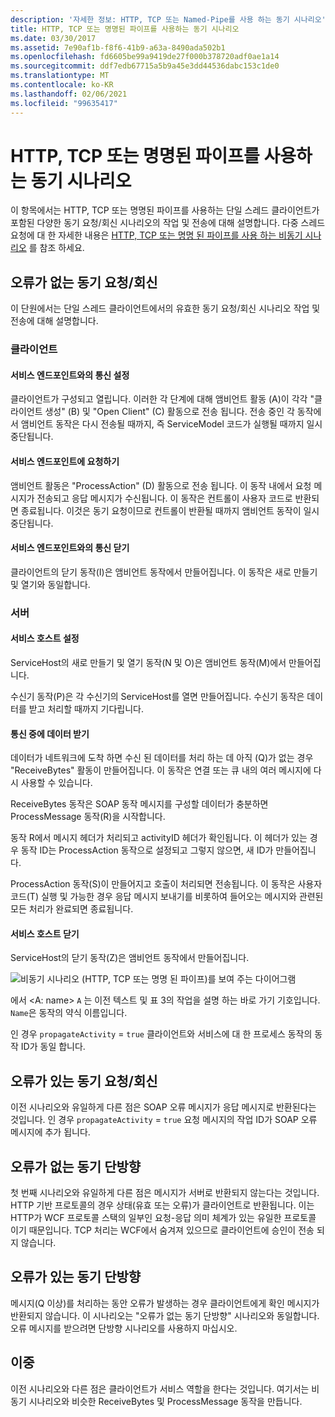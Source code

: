 ```yaml
---
description: '자세한 정보: HTTP, TCP 또는 Named-Pipe를 사용 하는 동기 시나리오'
title: HTTP, TCP 또는 명명된 파이프를 사용하는 동기 시나리오
ms.date: 03/30/2017
ms.assetid: 7e90af1b-f8f6-41b9-a63a-8490ada502b1
ms.openlocfilehash: fd6605be99a9419de27f000b378720adf0ae1a14
ms.sourcegitcommit: ddf7edb67715a5b9a45e3dd44536dabc153c1de0
ms.translationtype: MT
ms.contentlocale: ko-KR
ms.lasthandoff: 02/06/2021
ms.locfileid: "99635417"
---
```

# <a name="synchronous-scenarios-using-http-tcp-or-named-pipe"></a>HTTP, TCP 또는 명명된 파이프를 사용하는 동기 시나리오

이 항목에서는 HTTP, TCP 또는 명명된 파이프를 사용하는 단일 스레드 클라이언트가 포함된 다양한 동기 요청/회신 시나리오의 작업 및 전송에 대해 설명합니다. 다중 스레드 요청에 대 한 자세한 내용은 [HTTP, TCP 또는 명명 된 파이프를 사용 하는 비동기 시나리오](asynchronous-scenarios-using-http-tcp-or-named-pipe.md) 를 참조 하세요.  
  
## <a name="synchronous-requestreply-without-errors"></a>오류가 없는 동기 요청/회신  

 이 단원에서는 단일 스레드 클라이언트에서의 유효한 동기 요청/회신 시나리오 작업 및 전송에 대해 설명합니다.  
  
### <a name="client"></a>클라이언트  
  
#### <a name="establishing-communication-with-service-endpoint"></a>서비스 엔드포인트와의 통신 설정  

 클라이언트가 구성되고 열립니다. 이러한 각 단계에 대해 앰비언트 활동 (A)이 각각 "클라이언트 생성" (B) 및 "Open Client" (C) 활동으로 전송 됩니다. 전송 중인 각 동작에서 앰비언트 동작은 다시 전송될 때까지, 즉 ServiceModel 코드가 실행될 때까지 일시 중단됩니다.  
  
#### <a name="making-a-request-to-service-endpoint"></a>서비스 엔드포인트에 요청하기  

 앰비언트 활동은 "ProcessAction" (D) 활동으로 전송 됩니다. 이 동작 내에서 요청 메시지가 전송되고 응답 메시지가 수신됩니다. 이 동작은 컨트롤이 사용자 코드로 반환되면 종료됩니다. 이것은 동기 요청이므로 컨트롤이 반환될 때까지 앰비언트 동작이 일시 중단됩니다.  
  
#### <a name="closing-communication-with-service-endpoint"></a>서비스 엔드포인트와의 통신 닫기  

 클라이언트의 닫기 동작(I)은 앰비언트 동작에서 만들어집니다. 이 동작은 새로 만들기 및 열기와 동일합니다.  
  
### <a name="server"></a>서버  
  
#### <a name="setting-up-a-service-host"></a>서비스 호스트 설정  

 ServiceHost의 새로 만들기 및 열기 동작(N 및 O)은 앰비언트 동작(M)에서 만들어집니다.  
  
 수신기 동작(P)은 각 수신기의 ServiceHost를 열면 만들어집니다. 수신기 동작은 데이터를 받고 처리할 때까지 기다립니다.  
  
#### <a name="receiving-data-on-the-wire"></a>통신 중에 데이터 받기  

 데이터가 네트워크에 도착 하면 수신 된 데이터를 처리 하는 데 아직 (Q)가 없는 경우 "ReceiveBytes" 활동이 만들어집니다. 이 동작은 연결 또는 큐 내의 여러 메시지에 다시 사용할 수 있습니다.  
  
 ReceiveBytes 동작은 SOAP 동작 메시지를 구성할 데이터가 충분하면 ProcessMessage 동작(R)을 시작합니다.  
  
 동작 R에서 메시지 헤더가 처리되고 activityID 헤더가 확인됩니다. 이 헤더가 있는 경우 동작 ID는 ProcessAction 동작으로 설정되고 그렇지 않으면, 새 ID가 만들어집니다.  
  
 ProcessAction 동작(S)이 만들어지고 호출이 처리되면 전송됩니다. 이 동작은 사용자 코드(T) 실행 및 가능한 경우 응답 메시지 보내기를 비롯하여 들어오는 메시지와 관련된 모든 처리가 완료되면 종료됩니다.  
  
#### <a name="closing-a-service-host"></a>서비스 호스트 닫기  

 ServiceHost의 닫기 동작(Z)은 앰비언트 동작에서 만들어집니다.  
  
 ![비동기 시나리오 (HTTP, TCP 또는 명명 된 파이프)를 보여 주는 다이어그램](./media/synchronous-scenarios-using-http-tcp-or-named-pipe/synchronous-scenario-http-tcp-named-pipes.gif)  
  
 에서 \<A: name> `A` 는 이전 텍스트 및 표 3의 작업을 설명 하는 바로 가기 기호입니다. `Name`은 동작의 약식 이름입니다.  
  
 인 경우 `propagateActivity` = `true` 클라이언트와 서비스에 대 한 프로세스 동작의 동작 ID가 동일 합니다.  
  
## <a name="synchronous-requestreply-with-errors"></a>오류가 있는 동기 요청/회신  

 이전 시나리오와 유일하게 다른 점은 SOAP 오류 메시지가 응답 메시지로 반환된다는 것입니다. 인 경우 `propagateActivity` = `true` 요청 메시지의 작업 ID가 SOAP 오류 메시지에 추가 됩니다.  
  
## <a name="synchronous-one-way-without-errors"></a>오류가 없는 동기 단방향  

 첫 번째 시나리오와 유일하게 다른 점은 메시지가 서버로 반환되지 않는다는 것입니다. HTTP 기반 프로토콜의 경우 상태(유효 또는 오류)가 클라이언트로 반환됩니다. 이는 HTTP가 WCF 프로토콜 스택의 일부인 요청-응답 의미 체계가 있는 유일한 프로토콜 이기 때문입니다. TCP 처리는 WCF에서 숨겨져 있으므로 클라이언트에 승인이 전송 되지 않습니다.  
  
## <a name="synchronous-one-way-with-errors"></a>오류가 있는 동기 단방향  

 메시지(Q 이상)를 처리하는 동안 오류가 발생하는 경우 클라이언트에게 확인 메시지가 반환되지 않습니다. 이 시나리오는 "오류가 없는 동기 단방향" 시나리오와 동일합니다. 오류 메시지를 받으려면 단방향 시나리오를 사용하지 마십시오.  
  
## <a name="duplex"></a>이중  

 이전 시나리오와 다른 점은 클라이언트가 서비스 역할을 한다는 것입니다. 여기서는 비동기 시나리오와 비슷한 ReceiveBytes 및 ProcessMessage 동작을 만듭니다.
